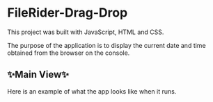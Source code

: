 # FileRider-Drag-Drop 

This project was built with JavaScript, HTML and CSS.

The purpose of the application is to display the current date and time obtained from the browser on the console.

## ✨**Main View**✨

Here is an example of what the app looks like when it runs.
